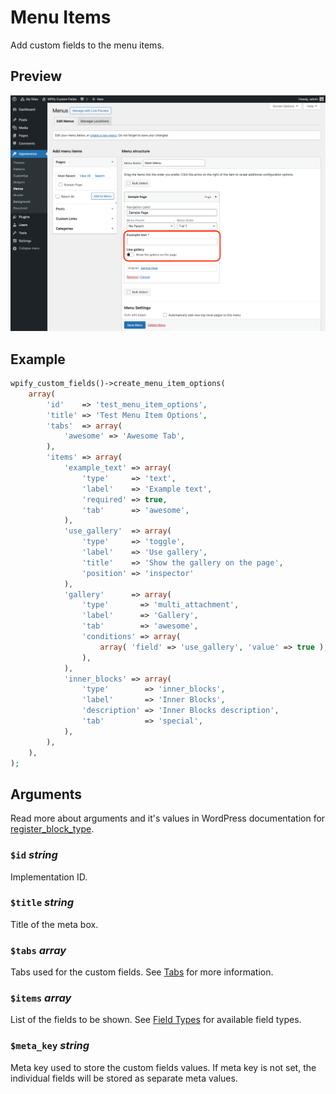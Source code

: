 # Menu Items

Add custom fields to the menu items. 

## Preview

![Integration of custom fields into menu items.](../images/integration-menu-items.png)

## Example

```php
wpify_custom_fields()->create_menu_item_options(
    array(
        'id'    => 'test_menu_item_options',
        'title' => 'Test Menu Item Options',
        'tabs'  => array(
            'awesome' => 'Awesome Tab',
        ),
        'items' => array(
            'example_text' => array(
                'type'     => 'text',
                'label'    => 'Example text',
                'required' => true,
                'tab'      => 'awesome',
            ),
            'use_gallery'  => array(
                'type'     => 'toggle',
                'label'    => 'Use gallery',
                'title'    => 'Show the gallery on the page',
                'position' => 'inspector'
            ),
            'gallery'      => array(
                'type'       => 'multi_attachment',
                'label'      => 'Gallery',
                'tab'        => 'awesome',
                'conditions' => array(
                    array( 'field' => 'use_gallery', 'value' => true ),
                ),
            ),
            'inner_blocks' => array(
                'type'        => 'inner_blocks',
                'label'       => 'Inner Blocks',
                'description' => 'Inner Blocks description',
                'tab'         => 'special',
            ),
        ),
    ),
);
```

## Arguments

Read more about arguments and it's values in WordPress documentation for [register_block_type](https://developer.wordpress.org/reference/functions/register_block_type/).

### `$id` *string*

Implementation ID.

### `$title` *string*

Title of the meta box.

### `$tabs` *array*

Tabs used for the custom fields. See [Tabs](../features/tabs.md) for more information.

### `$items` *array*

List of the fields to be shown. See [Field Types](../field-types.md) for available field types.

### `$meta_key` *string*

Meta key used to store the custom fields values. If meta key is not set, the individual fields will be stored as separate
meta values.
